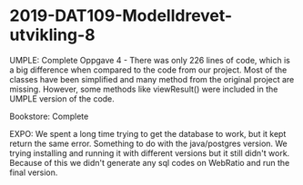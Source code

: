 # 2019-DAT109-Modelldrevet-utvikling-8

UMPLE: Complete
Oppgave 4 - There was only 226 lines of code, which is a big difference when compared to the code from our project. 
Most of the classes have been simplified and many method from the original project are missing. However, some methods like viewResult() were included in the UMPLE version of the code.

Bookstore: Complete

EXPO:
We spent a long time trying to get the database to work, but it kept return the same error. Something to do with the java/postgres version. We trying installing and running it with different versions but it still didn't work. Because of this we didn't generate any sql codes on WebRatio and run the final version. 
 

